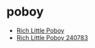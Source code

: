 # poboy

 * [Rich Little Poboy](../../index/r/rich-little-poboy-240783.json)
 * [Rich Little Poboy 240783](../../index/r/rich-little-poboy-240783.json)

